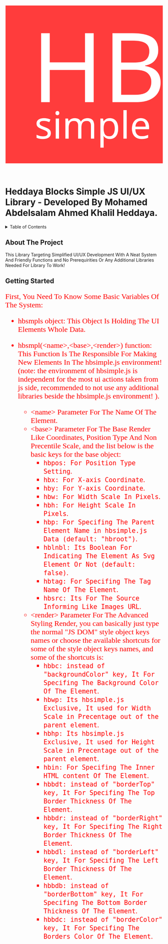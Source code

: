 <p align="center">
  <img src="hbsimple.svg" alt="hbsimple_logo">
</p>
<br>

<p align="center" style="text-align:center">
<h1>Heddaya Blocks Simple JS UI/UX Library - Developed By Mohamed Abdelsalam Ahmed Khalil Heddaya.</h1>
</p>

<details>
  <summary>Table of Contents</summary>
  <ol>
    <li>
      <a href="#about-the-project">About The Project</a>
      <ul>
        <li><a href="#built-with">Built With</a></li>
      </ul>
    </li>
    <li>
      <a href="#getting-started">Getting Started</a>
      <ul>
        <li><a href="#prerequisites">Prerequisites</a></li>
        <li><a href="#installation">Installation</a></li>
      </ul>
    </li>
    <li><a href="#usage">Usage</a></li>
    <li><a href="#roadmap">Roadmap</a></li>
    <li><a href="#contributing">Contributing</a></li>
    <li><a href="#license">License</a></li>
    <li><a href="#contact">Contact</a></li>
    <li><a href="#acknowledgments">Acknowledgments</a></li>
  </ol>
</details>


## About The Project

This Library Targeting Simplified UI/UX Development With A Neat System And Friendly Functions and No Prerequirities Or Any Additional Libraries Needed For Library To Work!

## Getting Started

<span style="font-family: 'Times New Roman', Times, serif; font-size: 24px; color: red;">

First, You Need To Know Some Basic Variables Of The System:

- hbsmpls object: This Object Is Holding The UI Elements Whole Data.

- hbsmpl(\<name>,\<base>,\<render>) function: This Function Is The Responsible For Making New Elements In The hbsimple.js environment! (note: the environment of hbsimple.js is independent for the most ui actions taken from js side,
recommended to not use any additional libraries beside the hbsimple.js environment! ).
  - \<name> Parameter For The Name Of The Element.
  - \<base> Parameter For The Base Render Like Coordinates, Position Type And Non Precentile Scale, and the list below is the basic keys for the base object:
      - `hbpos: For Position Type Setting`.
      - `hbx: For X-axis Coordinate`.
      - `hby: For Y-axis Coordinate`.
      - `hbw: For Width Scale In Pixels`.
      - `hbh: For Height Scale In Pixels`.
      - `hbp: For Specifing The Parent Element Name in hbsimple.js Data (default: "hbroot")`.
      - `hblnbl: Its Boolean For Indicating The Element As Svg Element Or Not (default: false)`.
      - `hbtag: For Specifing The Tag Name Of The Element`.
      - `hbsrc: Its For The Source Informing Like Images URL`.
  - \<render> Parameter For The Advanced Styling Render, you can basically just type the normal "JS DOM" style object keys names or choose the available shortcuts for some of the style object keys names, and some of the shortcuts is:
      - `hbbc: instead of "backgroundColor" key, It For Specifing The Background Color Of The Element`.
      - `hbwp: Its hbsimple.js Exclusive, It used for Width Scale in Precentage out of the parent element`.
      - `hbhp: Its hbsimple.js Exclusive, It used for Height Scale in Precentage out of the parent element`.
      - `hbin: For Specifing The Inner HTML content Of The Element`.
      - `hbbdt: instead of "borderTop" key, It For Specifing The Top Border Thickness Of The Element`.
      - `hbbdr: instead of "borderRight" key, It For Specifing The Right Border Thickness Of The Element`.
      - `hbbdl: instead of "borderLeft" key, It For Specifing The Left Border Thickness Of The Element`.
      - `hbbdb: instead of "borderBottom" key, It For Specifing The Bottom Border Thickness Of The Element`.
      - `hbbdc: instead of "borderColor" key, It For Specifing The Borders Color Of The Element`.

</span>
